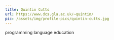 ```yaml
---
title: Quintin Cutts
url: https://www.dcs.gla.ac.uk/~quintin/
pic: /assets/img/profile-pics/quintin-cutts.jpg
---
```

programming language education
